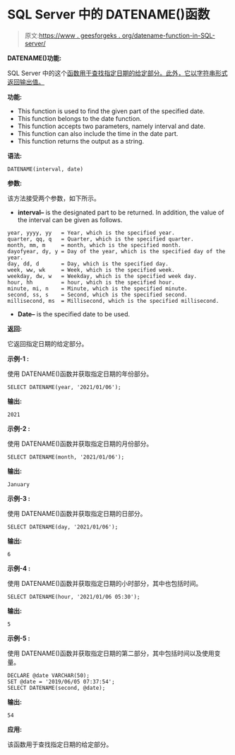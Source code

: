 # SQL Server 中的 DATENAME()函数

> 原文:[https://www . geesforgeks . org/datename-function-in-SQL-server/](https://www.geeksforgeeks.org/datename-function-in-sql-server/)

**DATENAME()功能:**

SQL Server 中的这个[函数用于查找指定日期的给定部分。此外，它以字符串形式返回输出值。](https://www.geeksforgeeks.org/aggregate-functions-in-sql/)

**功能:**

*   This function is used to find the given part of the specified date.
*   This function belongs to the date function.
*   This function accepts two parameters, namely interval and date.
*   This function can also include the time in the date part.
*   This function returns the output as a string.

**语法:**

```
DATENAME(interval, date)
```

**参数:**

该方法接受两个参数，如下所示。

*   **interval–** is the designated part to be returned. In addition, the value of the interval can be given as follows.

```
year, yyyy, yy   = Year, which is the specified year.
quarter, qq, q   = Quarter, which is the specified quarter.
month, mm, m     = month, which is the specified month.
dayofyear, dy, y = Day of the year, which is the specified day of the year.
day, dd, d       = Day, which is the specified day.
week, ww, wk     = Week, which is the specified week.
weekday, dw, w   = Weekday, which is the specified week day.
hour, hh         = hour, which is the specified hour.
minute, mi, n    = Minute, which is the specified minute.
second, ss, s    = Second, which is the specified second.
millisecond, ms  = Millisecond, which is the specified millisecond.
```

*   **Date–** is the specified date to be used.

**返回:**

它返回指定日期的给定部分。

**示例-1 :**

使用 DATENAME()函数并获取指定日期的年份部分。

```
SELECT DATENAME(year, '2021/01/06');
```

**输出:**

```
2021
```

**示例-2 :**

使用 DATENAME()函数并获取指定日期的月份部分。

```
SELECT DATENAME(month, '2021/01/06');
```

**输出:**

```
January
```

**示例-3 :**

使用 DATENAME()函数并获取指定日期的日部分。

```
SELECT DATENAME(day, '2021/01/06');
```

**输出:**

```
6
```

**示例-4 :**

使用 DATENAME()函数并获取指定日期的小时部分，其中也包括时间。

```
SELECT DATENAME(hour, '2021/01/06 05:30');
```

**输出:**

```
5
```

**示例-5 :**

使用 DATENAME()函数并获取指定日期的第二部分，其中包括时间以及使用变量。

```
DECLARE @date VARCHAR(50);
SET @date = '2019/06/05 07:37:54';
SELECT DATENAME(second, @date);
```

**输出:**

```
54
```

**应用:**

该函数用于查找指定日期的给定部分。